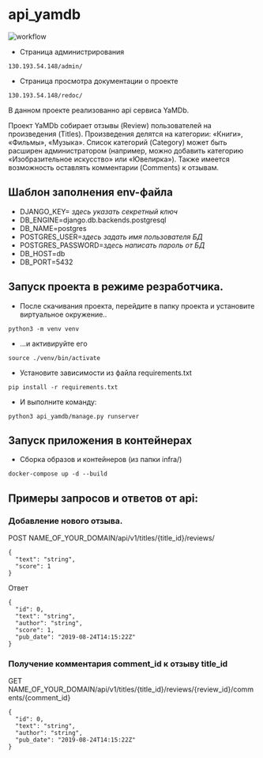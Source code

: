 # api_yamdb

![workflow](https://github.com/Ilia-Pringless/yamdb_final/actions/workflows/yamdb_workflow.yml/badge.svg)

- Страница администрирования
```
130.193.54.148/admin/
```
- Страница просмотра документации о проекте
```
130.193.54.148/redoc/
```

В данном проекте реализованно api сервиса YaMDb.

Проект YaMDb собирает отзывы (Review) пользователей на произведения (Titles). Произведения делятся на категории: «Книги», «Фильмы», «Музыка». Список категорий (Category) может быть расширен администратором (например, можно добавить категорию «Изобразительное искусство» или «Ювелирка»). Также имеется возможность оставлять комментарии (Comments) к отзывам.

## Шаблон заполнения env-файла

- DJANGO_KEY= _здесь указать секретный ключ_
- DB_ENGINE=django.db.backends.postgresql
- DB_NAME=postgres
- POSTGRES_USER=_здесь задать имя пользователя БД_
- POSTGRES_PASSWORD=_здесь написать пароль от БД_
- DB_HOST=db
- DB_PORT=5432


## Запуск проекта в режиме резработчика.
- После скачивания проекта, перейдите в папку проекта и установите виртуальное окружение..

```
python3 -m venv venv
```
- ...и активируйте его

```
source ./venv/bin/activate
```
- Установите зависимости из файла requirements.txt
```
pip install -r requirements.txt
``` 
- И выполните команду:
```
python3 api_yamdb/manage.py runserver
```

## Запуск приложения в контейнерах

- Сборка образов и контейнеров (из папки infra/)

```docker-compose up -d --build ```

## Примеры запросов и ответов от api:
### Добавление нового отзыва. 

POST NAME_OF_YOUR_DOMAIN/api/v1/titles/{title_id}/reviews/
```
{
  "text": "string",
  "score": 1
}
```
Ответ

```
{
  "id": 0,
  "text": "string",
  "author": "string",
  "score": 1,
  "pub_date": "2019-08-24T14:15:22Z"
}
```
### Получение комментария comment_id к отзыву title_id

GET  NAME_OF_YOUR_DOMAIN/api/v1/titles/{title_id}/reviews/{review_id}/comments/{comment_id}
```
{
  "id": 0,
  "text": "string",
  "author": "string",
  "pub_date": "2019-08-24T14:15:22Z"
}
```
